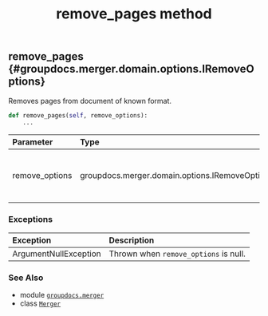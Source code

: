 ﻿---
title: remove_pages method
second_title: GroupDocs.Merger for Python via .NET API References
description: 
type: docs
url: /python-net/groupdocs.merger/merger/remove_pages/
is_root: false
weight: 130
---

## remove_pages {#groupdocs.merger.domain.options.IRemoveOptions}

Removes pages from document of known format.



```python
def remove_pages(self, remove_options):
    ...
```


| Parameter | Type | Description |
| :- | :- | :- |
| remove_options | groupdocs.merger.domain.options.IRemoveOptions | The options for the numbers of pages to be removed. |
### Exceptions
| Exception | Description |
| :- | :- |
| ArgumentNullException | Thrown when `remove_options` is null. |





### See Also
* module [`groupdocs.merger`](../../)
* class [`Merger`](/merger/python-net/groupdocs.merger/merger)
